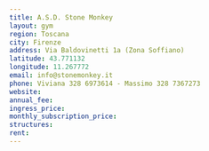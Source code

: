 ```yaml
---
title: A.S.D. Stone Monkey
layout: gym
region: Toscana
city: Firenze
address: Via Baldovinetti 1a (Zona Soffiano)
latitude: 43.771132
longitude: 11.267772
email: info@stonemonkey.it
phone: Viviana 328 6973614 - Massimo 328 7367273
website: 
annual_fee: 
ingress_price: 
monthly_subscription_price: 
structures: 
rent: 
---
```


